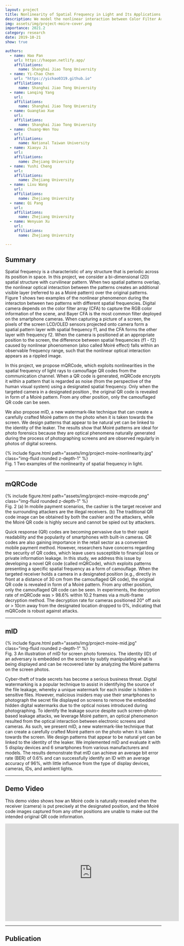 ```yaml
---
layout: project
title: Nonlinearity of Spatial Frequency in Light and Its Applications
description: We model the nonlinear interaction between Color Filter Array and screens, and build applications inlcluding the novel optical encryption method for QR codes on top of our model.
img: assets/img/project-moire-cover.png
importance: 2021.2
category: research
date: 2019-10-21
show: true

authors:
  - name: Hao Pan
    url: https://haopan.netlify.app/
    affiliations:
      name: Shanghai Jiao Tong University
  - name: Yi-Chao Chen
    url: "https://yichao0319.github.io"
    affiliations:
      name: Shanghai Jiao Tong University
  - name: Lanqing Yang
    url: 
    affiliations:
      name: Shanghai Jiao Tong University
  - name: Guangtao Xue
    url: 
    affiliations:
      name: Shanghai Jiao Tong University
  - name: Chuang-Wen You
    url: 
    affiliations:
      name: National Taiwan University
  - name: Xiaoyu Ji
    url: 
    affiliations:
      name: Zhejiang University
  - name: Yushi Cheng
    url: 
    affiliations:
      name: Zhejiang University
  - name: Lixu Wang
    url: 
    affiliations:
      name: Zhejiang University
  - name: Qi Pang
    url: 
    affiliations:
      name: Zhejiang University
  - name: Wenyuan Xu
    url: 
    affiliations:
      name: Zhejiang University

---
```


## Summary

Spatial frequency is a characteristic of any structure that is periodic across its position in space. In this project, we consider a bi-dimensional (2D) spatial structure with curvilinear pattern. When two spatial patterns overlap, the nonlinear optical interaction between the patterns creates an additional visible layer (referred to as a Moiré pattern) over the original patterns. Figure 1 shows two examples of the nonlinear phenomenon during the interacton between two patterns with different spatial frequencies. 
Digital camera depends on the color filter array (CFA) to capture the RGB color information of the scene, and Bayer CFA is the most common filter deployed on the smartphone cameras. When capturing a picture of a screen, the pixels of the screen LCD/OLED sensors projected onto camera form a spatial pattern layer with spatial frequency f1, and the CFA forms the other layer with frequency f2. When the camera is positioned at an appropriate position to the screen, the difference between spatial frequencies (f1 - f2) caused by nonlinear phoenomenon (also called Moiré effect) falls within an observable frequency range, such that the nonlinear optical interaction appears as a rippled image. 

In this project, we propose mQRCode, which exploits nonlinearities in the spatial frequency of light rays to camouflage QR codes from the communication channel. When a QR code is generated, mQRCode encrypts it within a pattern that is regarded as noise (from the perspective of the human visual system) using a designated spatial frequency. Only when the targeted camera in a designated position , the original QR code is revealed in form of a Moiré pattern. From any other position, only the camouflaged QR code can be seen.

We also propose mID, a new watermark-like technique that can create a carefully crafted Moiré pattern on the photo when it is taken towards the screen. We design patterns that appear to be natural yet can be linked to the identity of the leaker. The results show that Moiré patterns are ideal for photo forensics because they are optical phenomena naturally generated during the process of photographing screens and are observed regularly in photos of digital screens.

<div class="row justify-content-sm-center">
    <div class="col-sm-8 mt-3 mt-md-0">
        {% include figure.html path="assets/img/project-moire-nonlinearity.jpg" class="img-fluid rounded z-depth-1" %}
    </div>
</div>
<div class="caption">
    Fig. 1 Two examples of the nonlinearity of spatial frequency in light.
</div>

***

## mQRCode

<div class="row justify-content-sm-center">
    <div class="col-sm-8 mt-3 mt-md-0">
        {% include figure.html path="assets/img/project-moire-mqrcode.png" class="img-fluid rounded z-depth-1" %}
    </div>
</div>
<div class="caption">
    Fig. 2 (a) In mobile payment scenarios, the cashier is the target receiver and the surrounding attackers are the illegal receivers. (b) The traditional QR code image can be obtained by both the cashier and the attackers, while the Moiré QR code is highly secure and cannot be spied out by attackers.
</div>

Quick response (QR) codes are becoming pervasive due to their rapid readability and the popularity of smartphones with built-in cameras. QR codes are also gaining importance in the retail sector as a convenient mobile payment method. However, researchers have concerns regarding the security of QR codes, which leave users susceptible to financial loss or private information leakage. In this study, we address this issue by developing a novel QR code (called mQRCode), which exploits patterns presenting a specific spatial frequency as a form of camouflage. When the targeted receiver holds a camera in a designated position (e.g., directly in front at a distance of 30 cm from the camouflaged QR code), the original QR code is revealed in form of a Moiré pattern. From any other position, only the camouflaged QR code can be seen. In experiments, the decryption rate of mQRCode was > 98.6% within 10.2 frames via a multi-frame decryption method. The decryption rate for cameras positioned 20° off axis or > 10cm away from the designated location dropped to 0%, indicating that mQRCode is robust against attacks. 

***

## mID

<div class="row justify-content-sm-center">
    <div class="col-sm-8 mt-3 mt-md-0">
        {% include figure.html path="assets/img/project-moire-mid.jpg" class="img-fluid rounded z-depth-1" %}
    </div>
</div>
<div class="caption">
    Fig. 3 An illustration of mID for screen photo forensics. The identity (ID) of an adversary is embedded on the screen by subtly manipulating what is being displayed and can be recovered later by analyzing the Moiré patterns on the screen photos.
</div>

Cyber-theft of trade secrets has become a serious business threat. Digital watermarking is a popular technique to assist in identifying the source of the file leakage, whereby a unique watermark for each insider is hidden in sensitive files. However, malicious insiders may use their smartphones to photograph the secret file displayed on screens to remove the embedded hidden digital watermarks due to the optical noises introduced during photographing. To identify the leakage source despite such screen-photo-based leakage attacks, we leverage Moiré pattern, an optical phenomenon resulted from the optical interaction between electronic screens and cameras. As such, we present mID, a new watermark-like technique that can create a carefully crafted Moiré pattern on the photo when it is taken towards the screen. We design patterns that appear to be natural yet can be linked to the identity of the leaker. We implemented mID and evaluate it with 5 display devices and 6 smartphones from various manufacturers and models. The results demonstrate that mID can achieve an average bit error rate (BER) of 0.6% and can successfully identify an ID with an average accuracy of 96%, with little influence from the type of display devices, cameras, IDs, and ambient lights.

***

## Demo Video

This demo video shows how an Moiré code is naturally revealed when the receiver (camera) is put precisely at the designated position, and the Moiré code images captured from any other positions are unable to make out the intended original QR code information.

<!-- <iframe height=498 width=510 src="https://youtu.be/D10J7WCik8U"> -->

<div class="embed-responsive embed-responsive-16by9">
  <iframe class="embed-responsive-item" width="560" height="315"
    src="https://www.youtube.com/embed/D10J7WCik8U" frameborder="0"
    allowfullscreen=""></iframe>
</div>


***

## Publication

<div hidden>
{% cite cheng-security21  %}
{% cite pan-mobicom19  %}
{% cite pan-wintech19 -f poster %}
{% cite pan-mobicom19-poster -f poster %}
{% cite pan-ubicomp18 -f poster %}
{% cite pan2018secure -f poster %}
</div>



